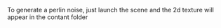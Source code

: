 To generate a perlin noise, just launch the scene and the 2d texture will appear in the contant folder
